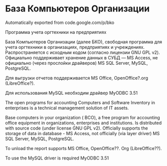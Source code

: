 # База Компьютеров Организации

Automatically exported from code.google.com/p/bko

Программа учета оргтехники на предприятиях

База Компьютеров Организации (далее БКО), свободная программа для учета оргтехники в организациях, предприятиях и учреждениях. Распространяется с исходным кодом (согласно лицензии GNU GPL v2). Официально поддерживает хранение данных в СУБД — MS Access, не официально (через прослойки драйверов) MS SQL Server, MySQL, PostgreSQL.

Для выгрузки отчетов поддерживается MS Office, OpenOffice?.org (LibreOffice?).

Для использования MySQL необходим драйвер MyODBC 3.51

The open programs for accounting Computers and Software Inventory in enterprises is a technical management solution of IT assets.

Base computers in your organization ( BCO), a free program for accounting office equipment in organizations, enterprises and institutions. Is distributed with source code (under license GNU GPL v2). Officially supports the storage of data in database - MS Access, not officially (via layer driver) MS SQL Server, MySQL, PostgreSQL.

To unload the report supports MS Office, OpenOffice??. Org (LibreOffice??).

To use the MySQL driver is required MyODBC 3.51 
